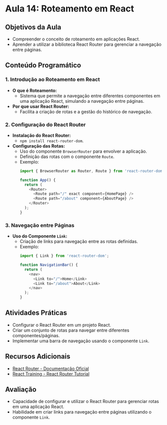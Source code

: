 # Aula 14: Roteamento em React

## Objetivos da Aula

- Compreender o conceito de roteamento em aplicações React.
- Aprender a utilizar a biblioteca React Router para gerenciar a navegação entre páginas.

## Conteúdo Programático

### 1. Introdução ao Roteamento em React

- **O que é Roteamento:**
  - Sistema que permite a navegação entre diferentes componentes em uma aplicação React, simulando a navegação entre páginas.
- **Por que usar React Router:**
  - Facilita a criação de rotas e a gestão do histórico de navegação.

### 2. Configuração do React Router

- **Instalação do React Router:**
  - `npm install react-router-dom`.
- **Configuração das Rotas:**
  - Uso do componente `BrowserRouter` para envolver a aplicação.
  - Definição das rotas com o componente `Route`.
  - Exemplo:
    ```javascript
    import { BrowserRouter as Router, Route } from 'react-router-dom';

    function App() {
      return (
        <Router>
          <Route path="/" exact component={HomePage} />
          <Route path="/about" component={AboutPage} />
        </Router>
      );
    }
    ```

### 3. Navegação entre Páginas

- **Uso do Componente `Link`:**
  - Criação de links para navegação entre as rotas definidas.
  - Exemplo:
    ```javascript
    import { Link } from 'react-router-dom';

    function NavigationBar() {
      return (
        <nav>
          <Link to="/">Home</Link>
          <Link to="/about">About</Link>
        </nav>
      );
    }
    ```

## Atividades Práticas

- Configurar o React Router em um projeto React.
- Criar um conjunto de rotas para navegar entre diferentes componentes/páginas.
- Implementar uma barra de navegação usando o componente `Link`.

## Recursos Adicionais

- [React Router - Documentação Oficial](https://reactrouter.com/web/guides/quick-start)
- [React Training - React Router Tutorial](https://reactrouter.com/web/example/basic)

## Avaliação

- Capacidade de configurar e utilizar o React Router para gerenciar rotas em uma aplicação React.
- Habilidade em criar links para navegação entre páginas utilizando o componente `Link`.
